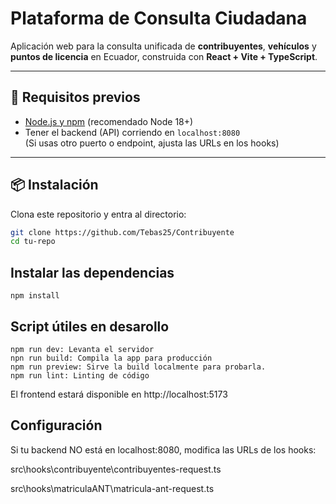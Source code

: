 # Plataforma de Consulta Ciudadana

Aplicación web para la consulta unificada de **contribuyentes**, **vehículos** y **puntos de licencia** en Ecuador, construida con **React + Vite + TypeScript**.

---

## 🚀 Requisitos previos

- [Node.js y npm](https://nodejs.org/) (recomendado Node 18+)
- Tener el backend (API) corriendo en `localhost:8080`  
  (Si usas otro puerto o endpoint, ajusta las URLs en los hooks)

---

## 📦 Instalación

Clona este repositorio y entra al directorio:

```bash
git clone https://github.com/Tebas25/Contribuyente
cd tu-repo
```

## Instalar las dependencias
```
npm install
```

## Script útiles en desarollo
```
npm run dev: Levanta el servidor
npn run build: Compila la app para producción
npm run preview: Sirve la build localmente para probarla.
npm run lint: Linting de código
```
El frontend estará disponible en http://localhost:5173

## Configuración
Si tu backend NO está en localhost:8080, modifica las URLs de los hooks:

src\hooks\contribuyente\contribuyentes-request.ts

src\hooks\matriculaANT\matricula-ant-request.ts


